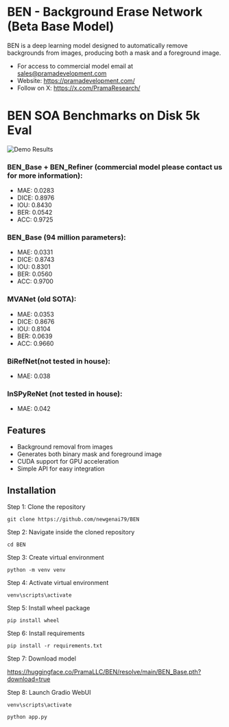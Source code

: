 # BEN - Background Erase Network (Beta Base Model)

BEN is a deep learning model designed to automatically remove backgrounds from images, producing both a mask and a foreground image. 
- For access to commercial model email at sales@pramadevelopment.com
- Website: https://pramadevelopment.com/
- Follow on X: https://x.com/PramaResearch/


# BEN SOA Benchmarks on Disk 5k Eval

![Demo Results](https://huggingface.co/PramaLLC/BEN/resolve/main/demo.jpg?download=true)


### BEN_Base + BEN_Refiner (commercial model please contact us for more information):
- MAE: 0.0283
- DICE: 0.8976
- IOU: 0.8430
- BER: 0.0542
- ACC: 0.9725

### BEN_Base (94 million parameters):
- MAE: 0.0331
- DICE: 0.8743
- IOU: 0.8301
- BER: 0.0560
- ACC: 0.9700

### MVANet (old SOTA):
- MAE: 0.0353
- DICE: 0.8676
- IOU: 0.8104
- BER: 0.0639
- ACC: 0.9660


### BiRefNet(not tested in house):
- MAE: 0.038


### InSPyReNet (not tested in house):
- MAE: 0.042



## Features
- Background removal from images
- Generates both binary mask and foreground image
- CUDA support for GPU acceleration
- Simple API for easy integration

## Installation
Step 1: Clone the repository
```	
git clone https://github.com/newgenai79/BEN
```

Step 2: Navigate inside the cloned repository
```
cd BEN
```

Step 3: Create virtual environment
```
python -m venv venv
```

Step 4: Activate virtual environment
```
venv\scripts\activate
```

Step 5: Install wheel package
```
pip install wheel
```

Step 6: Install requirements
```	
pip install -r requirements.txt
```

Step 7: Download model

https://huggingface.co/PramaLLC/BEN/resolve/main/BEN_Base.pth?download=true


Step 8: Launch Gradio WebUI
```	
venv\scripts\activate
```

```
python app.py
```